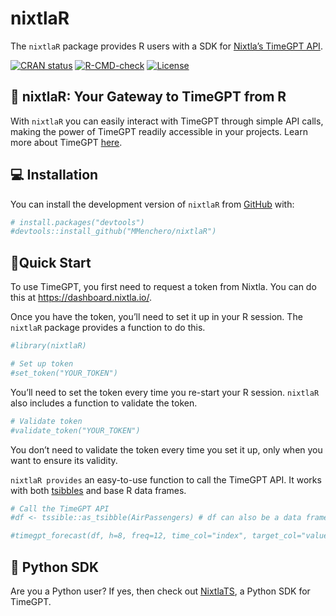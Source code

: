 
<!-- README.md is generated from README.Rmd. Please edit that file -->

# nixtlaR

The `nixtlaR` package provides R users with a SDK for [Nixtla’s TimeGPT
API](https://docs.nixtla.io/).

<!-- badges: start -->

[![CRAN
status](https://www.r-pkg.org/badges/version/nixtlaR)](https://CRAN.R-project.org/package=nixtlaR)
[![R-CMD-check](https://github.com/MMenchero/nixtlaR/actions/workflows/R-CMD-check.yaml/badge.svg)](https://github.com/MMenchero/nixtlaR/actions/workflows/R-CMD-check.yaml)
[![License](https://img.shields.io/badge/License-Apache%202.0-blue)](https://www.apache.org/licenses/LICENSE-2.0)
<!-- badges: end -->

## 🔄 nixtlaR: Your Gateway to TimeGPT from R

With `nixtlaR` you can easily interact with TimeGPT through simple API
calls, making the power of TimeGPT readily accessible in your projects.
Learn more about TimeGPT [here](https://arxiv.org/abs/2310.03589).

## 💻 Installation

You can install the development version of `nixtlaR` from
[GitHub](https://github.com/) with:

``` r
# install.packages("devtools")
#devtools::install_github("MMenchero/nixtlaR")
```

## 🎈Quick Start

To use TimeGPT, you first need to request a token from Nixtla. You can
do this at <https://dashboard.nixtla.io/>.

Once you have the token, you’ll need to set it up in your R session. The
`nixtlaR` package provides a function to do this.

``` r
#library(nixtlaR)

# Set up token 
#set_token("YOUR_TOKEN") 
```

You’ll need to set the token every time you re-start your R session.
`nixtlaR` also includes a function to validate the token.

``` r
# Validate token
#validate_token("YOUR_TOKEN") 
```

You don’t need to validate the token every time you set it up, only when
you want to ensure its validity.

`nixtlaR provides` an easy-to-use function to call the TimeGPT API. It
works with both [tsibbles](https://tsibble.tidyverts.org/) and base R
data frames.

``` r
# Call the TimeGPT API 
#df <- tssible::as_tsibble(AirPassengers) # df can also be a data frame  

#timegpt_forecast(df, h=8, freq=12, time_col="index", target_col="value")
```

## 🐍 Python SDK

Are you a Python user? If yes, then check out
[NixtlaTS](https://github.com/Nixtla/nixtla), a Python SDK for TimeGPT.
